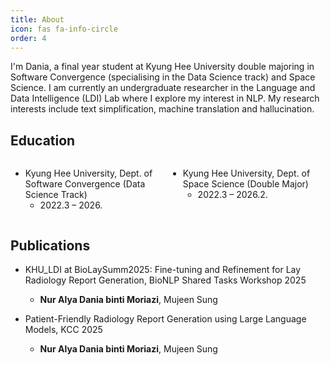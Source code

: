 ```yaml
---
title: About
icon: fas fa-info-circle
order: 4
---
```

<style>
    .column {
        float: left;
        width:50%;
    }

    .row:after {
        content: "";
        display: table;
        clear: both;
    }
</style>

I'm Dania, a final year student at Kyung Hee University double majoring in Software Convergence (specialising in the Data Science track) and Space Science. I am currently an undergraduate researcher in the Language and Data Intelligence (LDI) Lab where I explore my interest in NLP. My research interests include text simplification, machine translation and hallucination.

## Education

<div class='row'>
<div class='column'>

- Kyung Hee University, Dept. of Software Convergence (Data Science Track)
    - 2022.3 – 2026.
    </div>

<div class='column'>

- Kyung Hee University, Dept. of Space Science (Double Major)
    - 2022.3 – 2026.2.
    </div>
</div>

## Publications

- KHU_LDI at BioLaySumm2025: Fine-tuning and Refinement for Lay Radiology Report Generation, BioNLP Shared Tasks Workshop 2025
    - **Nur Alya Dania binti Moriazi**, Mujeen Sung

- Patient-Friendly Radiology Report Generation using Large Language Models, KCC 2025
    - **Nur Alya Dania binti Moriazi**, Mujeen Sung